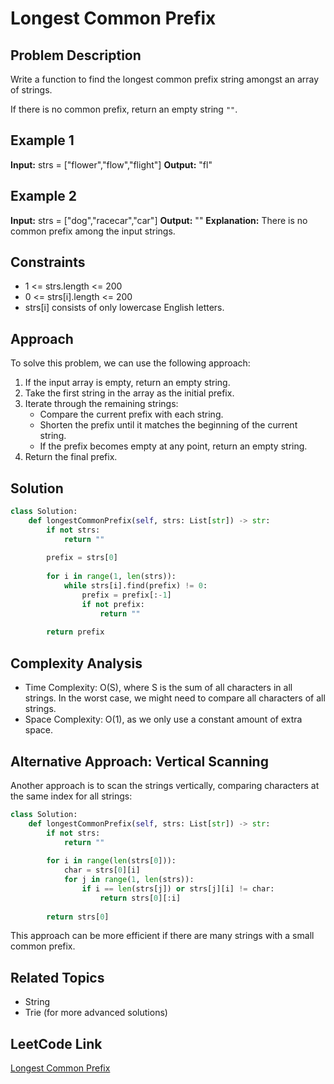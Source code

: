 # Longest Common Prefix

## Problem Description

Write a function to find the longest common prefix string amongst an array of strings.

If there is no common prefix, return an empty string `""`.

## Example 1

**Input:** strs = ["flower","flow","flight"]
**Output:** "fl"

## Example 2

**Input:** strs = ["dog","racecar","car"]
**Output:** ""
**Explanation:** There is no common prefix among the input strings.

## Constraints

- 1 <= strs.length <= 200
- 0 <= strs[i].length <= 200
- strs[i] consists of only lowercase English letters.

## Approach

To solve this problem, we can use the following approach:

1. If the input array is empty, return an empty string.
2. Take the first string in the array as the initial prefix.
3. Iterate through the remaining strings:
   - Compare the current prefix with each string.
   - Shorten the prefix until it matches the beginning of the current string.
   - If the prefix becomes empty at any point, return an empty string.
4. Return the final prefix.

## Solution

```python
class Solution:
    def longestCommonPrefix(self, strs: List[str]) -> str:
        if not strs:
            return ""
        
        prefix = strs[0]
        
        for i in range(1, len(strs)):
            while strs[i].find(prefix) != 0:
                prefix = prefix[:-1]
                if not prefix:
                    return ""
        
        return prefix
```

## Complexity Analysis

- Time Complexity: O(S), where S is the sum of all characters in all strings. In the worst case, we might need to compare all characters of all strings.
- Space Complexity: O(1), as we only use a constant amount of extra space.

## Alternative Approach: Vertical Scanning

Another approach is to scan the strings vertically, comparing characters at the same index for all strings:

```python
class Solution:
    def longestCommonPrefix(self, strs: List[str]) -> str:
        if not strs:
            return ""
        
        for i in range(len(strs[0])):
            char = strs[0][i]
            for j in range(1, len(strs)):
                if i == len(strs[j]) or strs[j][i] != char:
                    return strs[0][:i]
        
        return strs[0]
```

This approach can be more efficient if there are many strings with a small common prefix.

## Related Topics

- String
- Trie (for more advanced solutions)

## LeetCode Link

[Longest Common Prefix](https://leetcode.com/problems/longest-common-prefix/description/)
